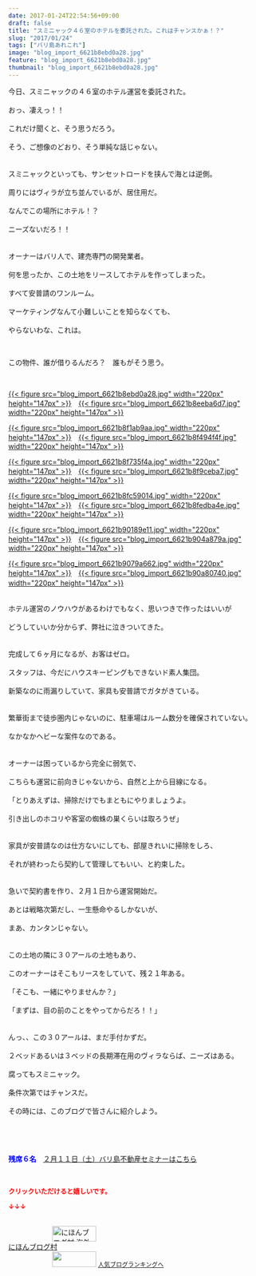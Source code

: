 ```yaml
---
date: 2017-01-24T22:54:56+09:00
draft: false
title: "スミニャック４６室のホテルを委託された。これはチャンスかぁ！？"
slug: "2017/01/24"
tags: ["バリ島あれこれ"]
image: "blog_import_6621b8ebd0a28.jpg"
feature: "blog_import_6621b8ebd0a28.jpg"
thumbnail: "blog_import_6621b8ebd0a28.jpg"
---
```

<p>今日、スミニャックの４６室のホテル運営を委託された。<br/><br/>おっ、凄えっ！！<br/><br/>これだけ聞くと、そう思うだろう。<br/><br/>そう、ご想像のどおり、そう単純な話じゃない。<br/><br/><br/>スミニャックといっても、サンセットロードを挟んで海とは逆側。<br/><br/>周りにはヴィラが立ち並んでいるが、居住用だ。<br/><br/>なんでこの場所にホテル！？<br/><br/>ニーズないだろ！！<br/><br/><br/>オーナーはバリ人で、建売専門の開発業者。<br/><br/>何を思ったか、この土地をリースしてホテルを作ってしまった。<br/><br/>すべて安普請のワンルーム。<br/><br/>マーケティングなんて小難しいことを知らなくても、<br/><br/>やらないわな、これは。</p><p> </p><p>この物件、誰が借りるんだろ？　誰もがそう思う。</p><p> </p><p><a href="blog_import_6621b8ece75a1.jpg">{{< figure src="blog_import_6621b8ebd0a28.jpg" width="220px" height="147px" >}}</a>　<a href="blog_import_6621b8efe9f84.jpg">{{< figure src="blog_import_6621b8eeba6d7.jpg" width="220px" height="147px" >}}</a></p><p><a href="blog_import_6621b8f2bfa32.jpg">{{< figure src="blog_import_6621b8f1ab9aa.jpg" width="220px" height="147px" >}}</a>　<a href="blog_import_6621b8f5a7ad4.jpg">{{< figure src="blog_import_6621b8f494f4f.jpg" width="220px" height="147px" >}}</a></p><p><a href="blog_import_6621b8f84ee0b.jpg">{{< figure src="blog_import_6621b8f735f4a.jpg" width="220px" height="147px" >}}</a>　<a href="blog_import_6621b8fadfa34.jpg">{{< figure src="blog_import_6621b8f9ceba7.jpg" width="220px" height="147px" >}}</a></p><p><a href="blog_import_6621b8fd6c6ce.jpg">{{< figure src="blog_import_6621b8fc59014.jpg" width="220px" height="147px" >}}</a>　<a href="blog_import_6621b8ffeef99.jpg">{{< figure src="blog_import_6621b8fedba4e.jpg" width="220px" height="147px" >}}</a></p><p><a href="blog_import_6621b902c0f86.jpg">{{< figure src="blog_import_6621b90189e11.jpg" width="220px" height="147px" >}}</a>　<a href="blog_import_6621b905be929.jpg">{{< figure src="blog_import_6621b904a879a.jpg" width="220px" height="147px" >}}</a></p><p><a href="blog_import_6621b908aa1b4.jpg">{{< figure src="blog_import_6621b9079a662.jpg" width="220px" height="147px" >}}</a>　<a href="blog_import_6621b90b9548c.jpg">{{< figure src="blog_import_6621b90a80740.jpg" width="220px" height="147px" >}}</a>　</p><p><br/>ホテル運営のノウハウがあるわけでもなく、思いつきで作ったはいいが<br/><br/>どうしていいか分からず、弊社に泣きついてきた。<br/><br/><br/>完成して６ヶ月になるが、お客はゼロ。<br/><br/>スタッフは、今だにハウスキーピングもできないド素人集団。<br/><br/>新築なのに雨漏りしていて、家具も安普請でガタがきている。<br/><br/><br/>繁華街まで徒歩圏内じゃないのに、駐車場はルーム数分を確保されていない。<br/><br/>なかなかヘビーな案件なのである。<br/><br/><br/>オーナーは困っているから完全に弱気で、<br/><br/>こちらも運営に前向きじゃないから、自然と上から目線になる。<br/><br/>「とりあえずは、掃除だけでもまともにやりましょうよ。<br/><br/>引き出しのホコリや客室の蜘蛛の巣くらいは取ろうぜ」<br/><br/><br/>家具が安普請なのは仕方ないにしても、部屋きれいに掃除をしろ、<br/><br/>それが終わったら契約して管理してもいい、と約束した。<br/><br/><br/>急いで契約書を作り、２月１日から運営開始だ。<br/><br/>あとは戦略次第だし、一生懸命やるしかないが、<br/><br/>まあ、カンタンじゃない。<br/><br/><br/>この土地の隣に３０アールの土地もあり、<br/><br/>このオーナーはそこもリースをしていて、残２１年ある。<br/><br/>「そこも、一緒にやりませんか？」<br/><br/>「まずは、目の前のことをやってからだろ！！」<br/><br/><br/>んっ、、この３０アールは、まだ手付かずだ。<br/><br/>２ベッドあるいは３ベッドの長期滞在用のヴィラならば、ニーズはある。<br/><br/>腐ってもスミニャック。<br/><br/>条件次第ではチャンスだ。<br/><br/>その時には、このブログで皆さんに紹介しよう。</p><p> </p><p> </p><p><span style="font-weight: bold;"><span style="color: rgb(0, 0, 255);">残席６名</span></span>　<a href="iin.co.jp" target="_blank"><span style="text-decoration: underline;">２月１１日（土）バリ島不動産セミナーはこちら</span></a></p> <p><font color="#ff0000" size="2"><strong>クリックいただけると嬉しいです。</strong></font></p><p><font color="#ff0000" size="2"><strong>↓↓↓</strong></font></p><p><br/><a href="ranking.html?p_cid=01260127" target="_blank"><img alt="にほんブログ村 海外生活ブログ バリ島情報へ" border="0" height="31" src="data:image/svg+xml;charset=utf-8,%3Csvg%20xmlns%3D%22http%3A%2F%2Fwww.w3.org%2F2000%2Fsvg%22%20title%3D%22Placeholder%20for%20Images%22%20role%3D%22presentation%22%20viewBox%3D%220%200%2088%2031%22%20%2F%3E" width="88" data-src="https://img-proxy.blog-video.jp/images?url=http%3A%2F%2Foverseas.blogmura.com%2Fbali%2Fimg%2Fbali88_31.gif" style="aspect-ratio: auto 88 / 31;"/><noscript><img alt="にほんブログ村 海外生活ブログ バリ島情報へ" border="0" height="31" src="https://img-proxy.blog-video.jp/images?url=http%3A%2F%2Foverseas.blogmura.com%2Fbali%2Fimg%2Fbali88_31.gif" width="88"></noscript></a><br/><a href="ranking.html?p_cid=01260127" target="_blank">にほんブログ村</a><br/><a href="link.php?1804582" title="人気ブログランキングへ"><img border="0" height="31" src="data:image/svg+xml;charset=utf-8,%3Csvg%20xmlns%3D%22http%3A%2F%2Fwww.w3.org%2F2000%2Fsvg%22%20title%3D%22Placeholder%20for%20Images%22%20role%3D%22presentation%22%20viewBox%3D%220%200%2088%2031%22%20%2F%3E" width="88" data-src="https://blog.with2.net/img/banner/banner_22.gif" style="aspect-ratio: auto 88 / 31;"/><noscript><img border="0" height="31" src="https://blog.with2.net/img/banner/banner_22.gif" width="88"></noscript></a> <a href="link.php?1804582" style="font-size: 12px;">人気ブログランキングへ</a></p>

